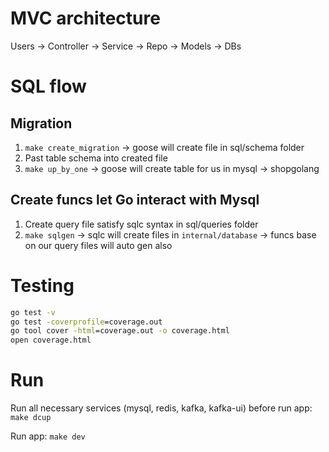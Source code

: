 # MVC architecture

Users -> Controller -> Service -> Repo -> Models -> DBs

# SQL flow

## Migration

1. `make create_migration`
    -> goose will create file in sql/schema folder
2. Past table schema into created file
3. `make up_by_one`
    -> goose will create table for us in mysql -> shopgolang

## Create funcs let Go interact with Mysql

1. Create query file satisfy sqlc syntax in sql/queries folder
2. `make sqlgen`
    -> sqlc will create files in `internal/database` 
    -> funcs base on our query files will auto gen also


# Testing

```cmd
go test -v
go test -coverprofile=coverage.out
go tool cover -html=coverage.out -o coverage.html
open coverage.html
```

# Run

Run all necessary services (mysql, redis, kafka, kafka-ui) before run app: `make dcup`

Run app: `make dev`